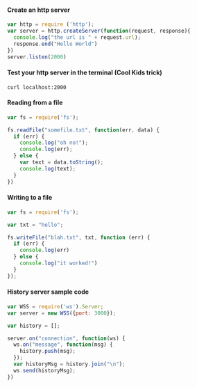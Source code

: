 #### Create an http server

```js
var http = require ('http');
var server = http.createServer(function(request, response){
  console.log("the url is " + request.url);
  response.end("Hello World")
})
server.listen(2000)
```

#### Test your http server in the terminal (Cool Kids trick)

```
curl localhost:2000
```

#### Reading from a file

```js
var fs = require('fs');

fs.readFile("somefile.txt", function(err, data) {
  if (err) {
    console.log("oh no!");
    console.log(err);
  } else {
    var text = data.toString();
    console.log(text);
  }
})
```

#### Writing to a file

```js
var fs = require('fs');

var txt = "hello";

fs.writeFile("blah.txt", txt, function (err) {
  if (err) {
    console.log(err)
  } else {
    console.log("it worked!")
  }
});
```

#### History server sample code
```js
var WSS = require('ws').Server;
var server = new WSS({port: 3000});

var history = [];

server.on("connection", function(ws) {
  ws.on("message", function(msg) {
    history.push(msg);
  });
  var historyMsg = history.join("\n");
  ws.send(historyMsg);
})
```
